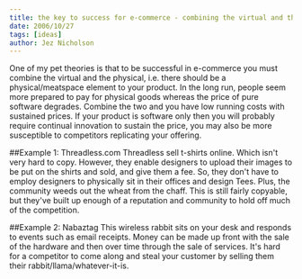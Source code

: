 ```yaml
---
title: the key to success for e-commerce - combining the virtual and the physical?
date: 2006/10/27
tags: [ideas]
author: Jez Nicholson
---
```

One of my pet theories is that to be successful in e-commerce you must combine the virtual and the physical, i.e. there should be a physical/meatspace element to your product. In the long run, people seem more prepared to pay for physical goods whereas the price of pure software degrades. Combine the two and you have low running costs with sustained prices. If your product is software only then you will probably require continual innovation to sustain the price, you may also be more susceptible to competitors replicating your offering.

##Example 1: Threadless.com
Threadless sell t-shirts online. Which isn't very hard to copy. However, they enable designers to upload their images to be put on the shirts and sold, and give them a fee. So, they don't have to employ designers to physically sit in their offices and design Tees. Plus, the community weeds out the wheat from the chaff. This is still fairly copyable, but they've built up enough of a reputation and community to hold off much of the competition.

##Example 2: Nabaztag
This wireless rabbit sits on your desk and responds to events such as email receipts. Money can be made up front with the sale of the hardware and then over time through the sale of services. It's hard for a competitor to come along and steal your customer by selling them their rabbit/llama/whatever-it-is.